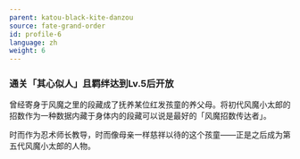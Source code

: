 ```yaml
---
parent: katou-black-kite-danzou
source: fate-grand-order
id: profile-6
language: zh
weight: 6
---
```


### 通关「其心似人」且羁绊达到Lv.5后开放

曾经寄身于风魔之里的段藏成了抚养某位红发孩童的养父母。将初代风魔小太郎的招数作为一种数据内藏于身体内的段藏可以说是最好的「风魔招数传达者」。

时而作为忍术师长教导，时而像母亲一样慈祥以待的这个孩童——正是之后成为第五代风魔小太郎的人物。
